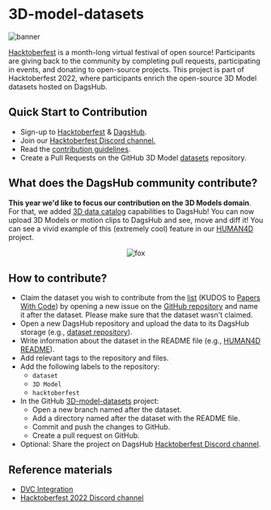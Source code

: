 # 3D-model-datasets

![banner](https://user-images.githubusercontent.com/66431403/192983164-b3d6d556-ac69-4fb8-8aef-726a4386406a.png)

[Hacktoberfest](https://hacktoberfest.digitalocean.com/) is a month-long virtual festival of open source! Participants are giving back to the community by completing pull requests, participating in events, and donating to open-source projects. This project is part of Hacktoberfest 2022, where participants enrich the open-source 3D Model datasets hosted on DagsHub.

## **Quick Start to Contribution**

- Sign-up to [Hacktoberfest](https://hacktoberfest.digitalocean.com/profile) & [DagsHub](https://dagshub.com/user/sign_up?redirect_to=).
- Join our [Hacktoberfest Discord channel](https://discord.gg/xAGgkNht)[.](https://discord.gg/8RbB9G7r6n)
- Read the [contribution guidelines](https://hacktoberfest.com/participation/).
- Create a Pull Requests on the GitHub 3D Model [datasets](https://github.com/DagsHub/3D-model-datasets) repository. 

## **What does the DagsHub community contribute?**

**This year we'd like to focus our contribution on the 3D Models domain**. For that, we added [3D data catalog](https://dagshub.com/DagsHub/3D-model-demo) capabilities to DagsHub! You can now upload 3D Models or motion clips to DagsHub and see, move and diff it! You can see a vivid example of this (extremely cool) feature in our [HUMAN4D](https://dagshub.com/nirbarazida/HUMAN4D) project.

<p align="center">
  <img src="https://user-images.githubusercontent.com/66431403/192982633-cfeaabf8-5982-4190-b04a-5b1a543127e4.gif" alt="fox" />
</p>

## **How to contribute?**

- Claim the dataset you wish to contribute from the [list](https://paperswithcode.com/datasets?mod=3d) (KUDOS to [Papers With Code](https://paperswithcode.com/)) by opening a new issue on the [GitHub repository](https://github.com/DagsHub/3D-model-datasets) and name it after the dataset. Please make sure that the dataset wasn't claimed.
- Open a new DagsHub repository and upload the data to its DagsHub storage (e.g., [dataset repository](https://dagshub.com/nirbarazida/HUMAN4D)).
- Write information about the dataset in the README file (e.g., [HUMAN4D README](https://dagshub.com/nirbarazida/HUMAN4D/src/main/README.md)).
- Add relevant tags to the repository and files.
- Add the following labels to the repository:
    - `dataset`
    - `3D Model`
    - `hacktoberfest`
- In the GitHub [3D-model-datasets](https://github.com/DagsHub/3D-model-datasets) project:
    - Open a new branch named after the dataset.
    - Add a directory named after the dataset with the README file.
    - Commit and push the changes to GitHub.
    - Create a pull request on GitHub.
- Optional: Share the project on DagsHub [Hacktoberfest Discord channel](https://discord.gg/xAGgkNht).

## Reference materials

- [DVC Integration](https://dagshub.com/docs/integration_guide/dvc/)
- [Hacktoberfest 2022 Discord channel](https://discord.gg/8RbB9G7r6n)
